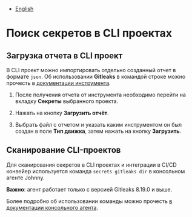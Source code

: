 - [English](../../secrets/secrets-cli.en/)

# Поиск секретов в CLI проектах

## Загрузка отчета в CLI проект

В CLI проект можно импортировать отдельно созданный отчет в формате `json`. Об использовании **Gitleaks** в командой строке можно прочесть в [документации инструмента](https://github.com/gitleaks/gitleaks?tab=readme-ov-file#usage).

1. После получения отчета от инструмента необходимо перейти на вкладку **Секреты** выбранного проекта.

1. Нажать на кнопку **Загрузить отчёт**.

1. Выбрать файл с отчетом и указать каким инструментом он был создан в поле **Тип движка**, затем нажать на кнопку **Загрузить**.

## Сканирование CLI-проектов

Для сканирования секретов в CLI проектах и интеграции в CI/CD конвейер используется команда `secrets gitleaks dir` в консольном агенте Johnny.

**Важно**: агент работает только с версией Gitleaks 8.19.0 и выше.

Более подробно об использовании команды можно прочесть [в документации консольного агента](/agent/scan-secrets).
